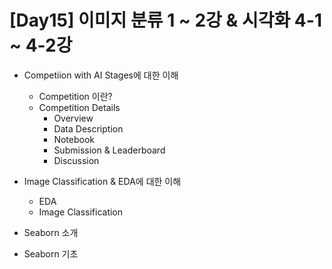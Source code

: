 # [Day15] 이미지 분류 1 ~ 2강 & 시각화 4-1 ~ 4-2강

* Competiion with AI Stages에 대한 이해
  * Competition 이란?
  * Competition Details
    * Overview
    * Data Description
    * Notebook
    * Submission & Leaderboard
    * Discussion

* Image Classification & EDA에 대한 이해
  * EDA
  * Image Classification
    
* Seaborn 소개

* Seaborn 기초







  




